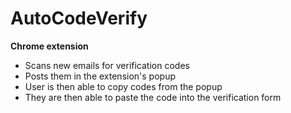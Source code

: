 # AutoCodeVerify

**Chrome extension** 

- Scans new emails for verification codes
- Posts them in the extension's popup
- User is then able to copy codes from the popup
- They are then able to paste the code into the verification form
